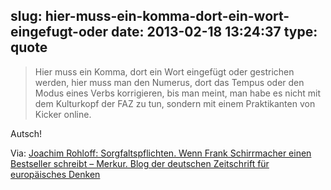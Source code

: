 slug: hier-muss-ein-komma-dort-ein-wort-eingefugt-oder
date: 2013-02-18 13:24:37
type: quote
---

> Hier muss ein Komma, dort ein Wort eingefügt oder gestrichen werden, hier muss man den Numerus, dort das Tempus oder den Modus eines Verbs korrigieren, bis man meint, man habe es nicht mit dem Kulturkopf der FAZ zu tun, sondern mit einem Praktikanten von Kicker online.

Autsch!

 Via: [Joachim Rohloff: Sorgfaltspflichten. Wenn Frank Schirrmacher einen Bestseller schreibt – Merkur. Blog der deutschen Zeitschrift für europäisches Denken](http://www.merkur-blog.de/2013/02/sorgfaltspflichten-wenn-frank-schirrmacher-einen-bestseller-schreibt/)
